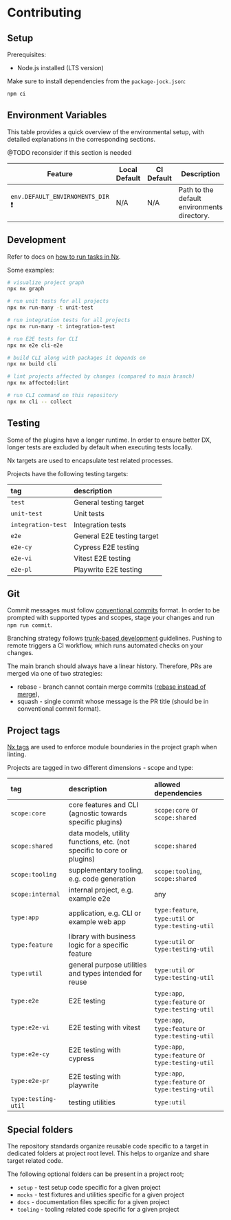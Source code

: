 # Contributing

## Setup

Prerequisites:

- Node.js installed (LTS version)

Make sure to install dependencies from the `package-jock.json`:

```sh
npm ci
```

## Environment Variables

This table provides a quick overview of the environmental setup, with detailed explanations in the corresponding sections.

@TODO reconsider if this section is needed

| Feature                                | Local Default | CI Default | Description                                 |
| -------------------------------------- | ------------- | ---------- | ------------------------------------------- |
| `env.DEFAULT_ENVIRNOMENTS_DIR` **❗️** | N/A           | N/A        | Path to the default environments directory. |

## Development

Refer to docs on [how to run tasks in Nx](https://nx.dev/core-features/run-tasks).

Some examples:

```sh
# visualize project graph
npx nx graph

# run unit tests for all projects
npx nx run-many -t unit-test

# run integration tests for all projects
npx nx run-many -t integration-test

# run E2E tests for CLI
npx nx e2e cli-e2e

# build CLI along with packages it depends on
npx nx build cli

# lint projects affected by changes (compared to main branch)
npx nx affected:lint

# run CLI command on this repository
npx nx cli -- collect
```

## Testing

Some of the plugins have a longer runtime. In order to ensure better DX, longer tests are excluded by default when executing tests locally.

Nx targets are used to encapsulate test related processes.

Projects have the following testing targets:

| tag                | description                |
| :----------------- | :------------------------- |
| `test`             | General testing target     |
| `unit-test`        | Unit tests                 |
| `integration-test` | Integration tests          |
| `e2e`              | General E2E testing target |
| `e2e-cy`           | Cypress E2E testing        |
| `e2e-vi`           | Vitest E2E testing         |
| `e2e-pl`           | Playwrite E2E testing      |

## Git

Commit messages must follow [conventional commits](https://conventionalcommits.org/) format.
In order to be prompted with supported types and scopes, stage your changes and run `npm run commit`.

Branching strategy follows [trunk-based development](https://www.atlassian.com/continuous-delivery/continuous-integration/trunk-based-development) guidelines.
Pushing to remote triggers a CI workflow, which runs automated checks on your changes.

The main branch should always have a linear history.
Therefore, PRs are merged via one of two strategies:

- rebase - branch cannot contain merge commits ([rebase instead of merge](https://www.atlassian.com/git/tutorials/merging-vs-rebasing)),
- squash - single commit whose message is the PR title (should be in conventional commit format).

## Project tags

[Nx tags](https://nx.dev/core-features/enforce-module-boundaries) are used to enforce module boundaries in the project graph when linting.

Projects are tagged in two different dimensions - scope and type:

| tag                 | description                                                            | allowed dependencies                               |
| :------------------ | :--------------------------------------------------------------------- | :------------------------------------------------- |
| `scope:core`        | core features and CLI (agnostic towards specific plugins)              | `scope:core` or `scope:shared`                     |
| `scope:shared`      | data models, utility functions, etc. (not specific to core or plugins) | `scope:shared`                                     |
| `scope:tooling`     | supplementary tooling, e.g. code generation                            | `scope:tooling`, `scope:shared`                    |
| `scope:internal`    | internal project, e.g. example e2e                                     | any                                                |
| `type:app`          | application, e.g. CLI or example web app                               | `type:feature`, `type:util` or `type:testing-util` |
| `type:feature`      | library with business logic for a specific feature                     | `type:util` or `type:testing-util`                 |
| `type:util`         | general purpose utilities and types intended for reuse                 | `type:util` or `type:testing-util`                 |
| `type:e2e`          | E2E testing                                                            | `type:app`, `type:feature` or `type:testing-util`  |
| `type:e2e-vi`       | E2E testing with vitest                                                | `type:app`, `type:feature` or `type:testing-util`  |
| `type:e2e-cy`       | E2E testing with cypress                                               | `type:app`, `type:feature` or `type:testing-util`  |
| `type:e2e-pr`       | E2E testing with playwrite                                             | `type:app`, `type:feature` or `type:testing-util`  |
| `type:testing-util` | testing utilities                                                      | `type:util`                                        |

## Special folders

The repository standards organize reusable code specific to a target in dedicated folders at project root level.
This helps to organize and share target related code.

The following optional folders can be present in a project root;

- `setup` - test setup code specific for a given project
- `mocks` - test fixtures and utilities specific for a given project
- `docs` - documentation files specific for a given project
- `tooling` - tooling related code specific for a given project
